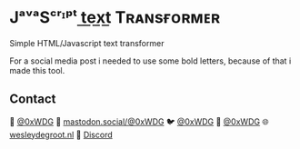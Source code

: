 # JᵃᵛᵃSᶜʳᶦᵖᵗ ​̲t​̲e​̲x​̲t Tʀᴀɴsғᴏʀᴍᴇʀ
Simple HTML/Javascript text transformer

For a social media post i needed to use some bold letters, because of that i made this tool.

## Contact

🦋 [@0xWDG](https://bsky.app/profile/0xWDG.bsky.social)
🐘 [mastodon.social/@0xWDG](https://mastodon.social/@0xWDG)
🐦 [@0xWDG](https://x.com/0xWDG)
🧵 [@0xWDG](https://www.threads.net/@0xWDG)
🌐 [wesleydegroot.nl](https://wesleydegroot.nl)
🤖 [Discord](https://discordapp.com/users/918438083861573692)
